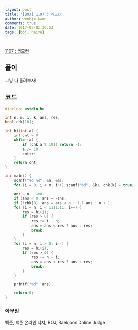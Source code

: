 ```yaml
---
layout: post
title: '[BOJ] 1107 : 리모컨'
author: wookje.kwon
comments: true
date: 2017-05-02 16:53
tags: [boj, naive]

---
```


[1107 : 리모컨](https://www.acmicpc.net/problem/1107)

## 풀이

그냥 다 돌려보자!

## 코드

```cpp
#include <stdio.h>

int n, m, i, k, ans, res;
bool chk[10];

int hi(int a) {
	int cnt = 0;
	while (a) {
		if (chk[a % 10]) return -1;
		a /= 10;
		cnt++;
	}
	return cnt;
}

int main() {
	scanf("%d %d", &n, &m);
	for (i = 0; i < m; i++) scanf("%d", &k), chk[k] = true;

	ans = n - 100;
	if (ans < 0) ans = -ans;
	if (!chk[0]) ans = ans < n + 1 ? ans : n + 1;
	for (i = n; i < 1111111; i++) {
		res = hi(i);
		if (res > 0) {
			res += i - n;
			ans = ans < res ? ans : res;
			break;
		}
	}
	for (i = n; i > 0; i--) {
		res = hi(i);
		if (res > 0) {
			res += n - i;
			ans = ans < res ? ans : res;
			break;
		}
	}

	printf("%d", ans);

	return 0;
}
```

### 아무말  
백준, 백준 온라인 저지, BOJ, Baekjoon Online Judge